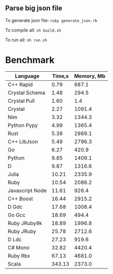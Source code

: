 Parse big json file
-------------------

To generate json file: `ruby generate_json.rb`

To compile all: `sh build.sh`

To run all: `sh run.sh`

# Benchmark

| Language        | Time,s  | Memory, Mb |
| --------------- | ------- | ---------- |
| C++ Rapid       | 0.79    | 687.1      |
| Crystal Schema  | 1.48    | 294.5      |
| Crystal Pull    | 1.60    | 1.4        |
| Crystal         | 2.27    | 1091.4     |
| Nim             | 3.32    | 1344.3     |
| Python Pypy     | 4.99    | 1365.4     |
| Rust            | 5.38    | 2989.1     |
| C++ LibJson     | 5.49    | 2796.3     |
| Go              | 6.27    | 420.9      |
| Python          | 9.85    | 1409.1     |
| D               | 9.87    | 1316.6     |
| Julia           | 10.21   | 2335.9     |
| Ruby            | 10.54   | 2086.2     |
| Javascript Node | 11.61   | 926.4      |
| C++ Boost       | 16.44   | 2915.2     |
| D Gdc           | 17.68   | 1008.4     |
| Go Gcc          | 18.69   | 494.4      |
| Ruby JRuby9k    | 18.89   | 1996.8     |
| Ruby JRuby      | 25.78   | 2712.6     |
| D Ldc           | 27.23   | 919.6      |
| C# Mono         | 32.82   | 4420.4     |
| Ruby Rbx        | 67.13   | 4681.0     |
| Scala           | 343.13  | 2373.0     |
